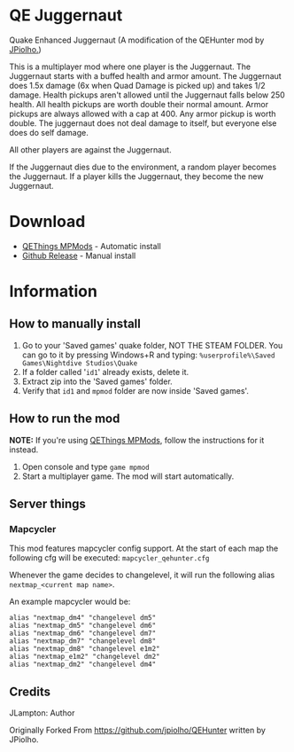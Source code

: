 # QE Juggernaut
Quake Enhanced Juggernaut (A modification of the QEHunter mod by [JPiolho.](https://github.com/jpiolho/QEHunter))

This is a multiplayer mod where one player is the Juggernaut. The Juggernaut starts with a buffed health and armor amount.
The Juggernaut does 1.5x damage (6x when Quad Damage is picked up) and takes 1/2 damage.
Health pickups aren't allowed until the Juggernaut falls below 250 health. All health pickups are worth double their normal amount.
Armor pickups are always allowed with a cap at 400. Any armor pickup is worth double.
The juggernaut does not deal damage to itself, but everyone else does do self damage.

All other players are against the Juggernaut. 

If the Juggernaut dies due to the environment, a random player becomes the Juggernaut.
If a player kills the Juggernaut, they become the new Juggernaut. 

# Download
* [QEThings MPMods](https://mpmods.qethings.xyz) - Automatic install
* [Github Release](https://github.com/jlampton/QEJuggernaut/releases/latest) - Manual install

# Information

## How to manually install
1. Go to your 'Saved games' quake folder, NOT THE STEAM FOLDER. You can go to it by pressing Windows+R and typing: `%userprofile%\Saved Games\Nightdive Studios\Quake`
2. If a folder called '`id1`' already exists, delete it.
3. Extract zip into the 'Saved games' folder.
4. Verify that `id1` and `mpmod` folder are now inside 'Saved games'.

## How to run the mod
**NOTE:** If you're using [QEThings MPMods](https://mpmods.qethings.xyz), follow the instructions for it instead.

1. Open console and type `game mpmod`
2. Start a multiplayer game. The mod will start automatically.

## Server things

### Mapcycler
This mod features mapcycler config support. At the start of each map the following cfg will be executed: `mapcycler_qehunter.cfg`

Whenever the game decides to changelevel, it will run the following alias `nextmap_<current map name>`.

An example mapcycler would be:
```
alias "nextmap_dm4" "changelevel dm5"
alias "nextmap_dm5" "changelevel dm6"
alias "nextmap_dm6" "changelevel dm7"
alias "nextmap_dm7" "changelevel dm8"
alias "nextmap_dm8" "changelevel e1m2"
alias "nextmap_e1m2" "changelevel dm2"
alias "nextmap_dm2" "changelevel dm4"
```

## Credits
JLampton: Author

Originally Forked From https://github.com/jpiolho/QEHunter written by JPiolho.

